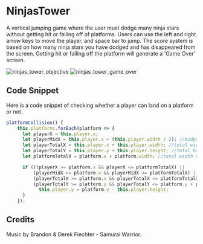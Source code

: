 # NinjasTower
A vertical jumping game where the user must dodge many ninja stars without getting hit or falling off of platforms. 
Users can use the left and right arrow keys to move the player, and space bar to jump. 
The score system is based on how many ninja stars you have dodged and has disappeared from the screen. 
Getting hit or falling off the platform will generate a 'Game Over' screen.

![ninjas_tower_objective](https://user-images.githubusercontent.com/70188998/121598102-4ca5bc80-c9f6-11eb-8b2d-06dd1d52c3ad.jpg)
![ninjas_tower_game_over](https://user-images.githubusercontent.com/70188998/121598116-516a7080-c9f6-11eb-93e0-338bb72b4c9b.jpg)


## Code Snippet
Here is a code snippet of checking whether a player can land on a platform or not.
```jsx
platformCollision() {
    this.platforms.forEach(platform => {
      let playerX = this.player.x;
      let playerMidX = this.player.x + (this.player.width / 2); //midpoint X-coord of the player frame
      let playerTotalX = this.player.x + this.player.width; //total width of each player frame
      let playerTotalY = this.player.y + this.player.height; //total height of each player frame
      let platformTotalX = platform.x + platform.width; //total width of each platform frame

      if (((playerX >= platform.x && playerX <= platformTotalX) ||
          (playerMidX >= platform.x && playerMidX <= platformTotalX) ||
          (playerTotalX >= platform.x && playerTotalX <= platformTotalX)) &&
          (playerTotalY >= platform.y && playerTotalY <= platform.y + platform.height)) {
            this.player.y = platform.y - this.player.height;
      }
    });
```
## Credits
Music by Brandon & Derek Fiechter - Samurai Warrior.
